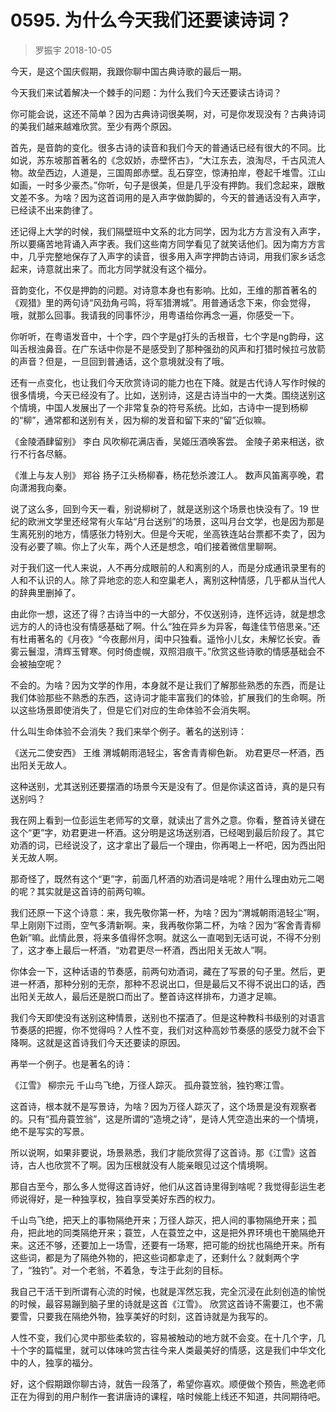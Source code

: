 # 0595. 为什么今天我们还要读诗词？
> 罗振宇
2018-10-05

今天，是这个国庆假期，我跟你聊中国古典诗歌的最后一期。

今天我们来试着解决一个棘手的问题：为什么我们今天还要读古诗词？

你可能会说，这还不简单？因为古典诗词很美啊，对，可是你发现没有？古典诗词的美我们越来越难欣赏。至少有两个原因。

首先，是音韵的变化。很多古诗的读音和我们今天的普通话已经有很大的不同。比如说，苏东坡那首著名的《念奴娇，赤壁怀古》，“大江东去，浪淘尽，千古风流人物。故垒西边，人道是，三国周郎赤壁。乱石穿空，惊涛拍岸，卷起千堆雪。江山如画，一时多少豪杰。”你听，句子是很美，但是几乎没有押韵。我们念起来，跟散文差不多。为啥？因为这首词用的是入声字做韵脚的，今天的普通话没有入声字，已经读不出来韵律了。

还记得上大学的时候，我们隔壁班中文系的北方同学，因为北方方言没有入声字，所以要痛苦地背诵入声字表。我们这些南方同学看见了就笑话他们。因为南方方言中，几乎完整地保存了入声字的读音，很多用入声字押韵古诗词，用我们家乡话念起来，诗意就出来了。而北方同学就没有这个福分。

音韵变化，不仅是押韵的问题。对诗意本身也有影响。比如，王维的那首著名的《观猎》里的两句诗“风劲角弓鸣，将军猎渭城”。用普通话念下来，你会觉得，哦，就那么回事。我请我的同事怀沙，用粤语给你再念一遍，你感受一下。

你听听，在粤语发音中，十个字，四个字是g打头的舌根音，七个字是ng韵母，这叫舌根浊鼻音。在广东话中你是不是感受到了那种强劲的风声和打猎时候拉弓放箭的声音？但是，一旦回到普通话，这个意境就没有了哦。

还有一点变化，也让我们今天欣赏诗词的能力也在下降。就是古代诗人写作时候的很多情境，今天已经没有了。比如，送别诗，这是古诗当中的一大类。围绕送别这个情境，中国人发展出了一个非常复杂的符号系统。比如，古诗中一提到杨柳的“柳”，通常都和送别有关，因为柳的发音和留下来的“留”近似嘛。

《金陵酒肆留别》 李白 风吹柳花满店香，吴姬压酒唤客尝。 金陵子弟来相送，欲行不行各尽觞。

《淮上与友人别》 郑谷 扬子江头杨柳春，杨花愁杀渡江人。 数声风笛离亭晚，君向潇湘我向秦。

说了这么多，回到今天一看，别说柳树了，就是送别这个场景也快没有了。19 世纪的欧洲文学里还经常有火车站“月台送别”的场景，这叫月台文学，也是因为那是生离死别的地方，情感张力特别大。但是今天呢，坐高铁连站台票都不卖了，因为没有必要了嘛。你上了火车，两个人还是想念，咱们接着微信里聊啊。

对于我们这一代人来说，人不再分成眼前的人和离别的人，而是分成通讯录里有的人和不认识的人。除了异地恋的恋人和空巢老人，离别这种情感，几乎都从当代人的辞典里删掉了。

由此你一想，这还了得？古诗当中的一大部分，不仅送别诗，连怀远诗，就是想念远方的人的诗也没有情感基础了啊。什么“独在异乡为异客，每逢佳节倍思亲。”还有杜甫著名的《月夜》“今夜鄜州月，闺中只独看。遥怜小儿女，未解忆长安。香雾云鬟湿，清辉玉臂寒。何时倚虚幌，双照泪痕干。”欣赏这些诗歌的情感基础会不会被抽空呢？

不会的。为啥？因为文学的作用，本身就不是让我们了解那些熟悉的东西，而是让我们体验那些不熟悉的东西，这诗词才能丰富我们的体验，扩展我们的生命啊。所以这些场景即使消失了，但是它们对应的生命体验不会消失啊。

什么叫生命体验不会消失？我们来举个例子。著名的送别诗：

《送元二使安西》 王维 渭城朝雨浥轻尘，客舍青青柳色新。 劝君更尽一杯酒，西出阳关无故人。

这种送别，尤其送别还要摆酒的场景今天是没有了。但是你读这首诗，真的是只有送别吗？

我在网上看到一位彭运生老师写的文章，就读出了言外之意。你看，整首诗关键在这个“更”字，劝君更进一杯酒。这分明是这场送别酒，已经喝到最后阶段了。其它劝酒的词，已经说没了，这才拿出了最后一个理由，你再喝上一杯吧，因为西出阳关无故人啊。

那奇怪了，既然有这个“更”字，前面几杯酒的劝酒词是啥呢？用什么理由劝元二喝的呢？其实就是这首诗的前两句嘛。

我们还原一下这个诗意：来，我先敬你第一杯，为啥？因为“渭城朝雨浥轻尘”啊，早上刚刚下过雨，空气多清新啊。来，我再敬你第二杯，为啥？因为“客舍青青柳色新”嘛。此情此景，将来多值得怀念啊。就这么一直喝到无话可说，不得不分别了，这才奉上最后一杯酒，“劝君更尽一杯酒，西出阳关无故人”啊。

你体会一下，这种话语的节奏感，前两句劝酒词，藏在了写景的句子里。然后，更进一杯酒，那种分别的无奈，那种不忍说出口，但是最后又不得不说出口的话，西出阳关无故人，最后还是脱口而出了。整首诗这样排布，力道才足嘛。

我们今天即使没有送别这种情景，送别也不摆酒了。但是这种教科书级别的对语言节奏感的把握，你不觉得吗？人性不变，我们对这种高妙节奏感的感受力就不会下降啊。这就是这首诗我们今天还要读的原因。

再举一个例子。也是著名的诗：

《江雪》 柳宗元 千山鸟飞绝，万径人踪灭。 孤舟蓑笠翁，独钓寒江雪。

这首诗，根本就不是写景诗，为啥？因为万径人踪灭了，这个场景是没有观察者的。只有“孤舟蓑笠翁”，这是所谓的“造境之诗”，是诗人凭空造出来的一个情境，绝不是写实的写景。

所以说啊，如果非要说，场景熟悉，我们才能欣赏得了这首诗。那《江雪》这首诗，古人也欣赏不了啊。因为压根就没有人能亲眼见过这个情境啊。

那自古至今，那么多人觉得这首诗好，他们从这首诗里得到啥呢？我觉得彭运生老师说得好，是一种独享权，独自享受美好东西的权力。

千山鸟飞绝，把天上的事物隔绝开来；万径人踪灭，把人间的事物隔绝开来；孤舟，把此地的同类隔绝开来；蓑笠，人在蓑笠之中，这是把外界环境也干脆隔绝开来。这还不够，还要加上一场雪，还要有一场寒，把可能的纷扰也隔绝开来。所有这些词，都是为了隔绝外物的，把这些词都拿走了，还剩什么？就剩两个字了，“独钓”。对一个老翁，不着急，专注于此刻的目标。

我自己干活干到所谓有心流的时候，也就是浑然忘我，完全沉浸在此刻创造的愉悦的时候，最容易蹦到脑子里的诗就是这首《江雪》。
欣赏这首诗不需要江，也不需要雪，只要我在隔绝外物，独享美好的时刻，这首诗就是为我写的。

人性不变，我们心灵中那些柔软的，容易被触动的地方就不会变。在十几个字，几十个字的篇幅里，就可以体味吟赏古往今来人类最美好的情感，这是我们中华文化中的人，独享的福分。

好，这个假期跟你聊古诗，就告一段落了，希望你喜欢。顺便做个预告，熊逸老师正在为得到的用户制作一套讲唐诗的课程，啥时候能上线还不知道，共同期待吧。
